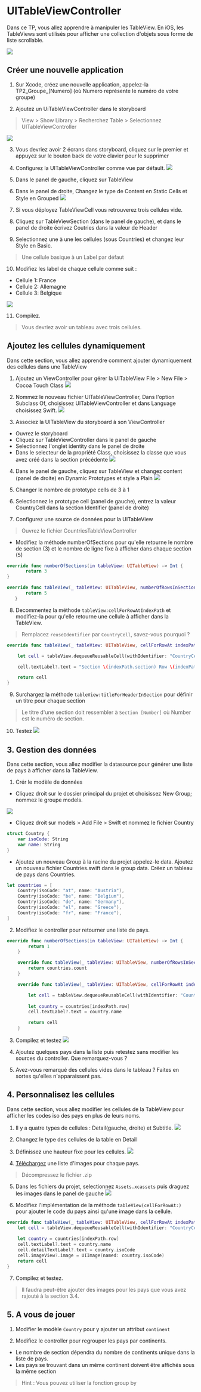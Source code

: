 # UITableViewController
Dans ce TP, vous allez apprendre à manipuler les TableView. En iOS, les TableViews sont utilisés pour afficher une collection d'objets sous forme de liste scrollable. 

![](image1.png?raw=true)

## Créer une nouvelle application 

1. Sur Xcode, créez une nouvelle application, appelez-la TP2_Groupe_[Numero] (où Numero représente le numéro de votre groupe)

2. Ajoutez un UiTableViewController dans le storyboard
> View > Show Library > Recherchez Table > Selectionnez UITableViewController

![](image2.png?raw=true)

3. Vous devriez avoir 2 écrans dans storyboard, cliquez sur le premier et appuyez sur le bouton back de votre clavier pour le supprimer

4. Configurez la UITableViewController comme vue par défault. 
 ![](image3.png?raw=true)

5. Dans le panel de gauche, cliquez sur TableView

6. Dans le panel de droite, Changez le type de Content en Static Cells et Style en Grouped
![](image4.png?raw=true)

7. Si vous déployez TableViewCell vous retrouverez trois cellules vide.

8. Cliquez sur TableViewSection (dans le panel de gauche), et dans le panel de droite écrivez Coutries dans la valeur de Header

9. Selectionnez une à une les cellules (sous Countries) et changez leur Style en Basic. 
> Une cellule basique à un Label par défaut

10. Modifiez les label de chaque cellule comme suit : 
- Cellule 1: France
- Cellule 2: Allemagne
- Cellule 3: Belgique

![](image5.png?raw=true)

11. Compilez. 
> Vous devriez avoir un tableau avec trois cellules. 

## Ajoutez les cellules dynamiquement
Dans cette section, vous allez apprendre comment ajouter dynamiquement des cellules dans une TableView 

1. Ajoutez un ViewController pour gérer la UITableView 
File > New File > Cocoa Touch Class
![](image6.png?raw=true)

2. Nommez le nouveau fichier UITableViewController, Dans l'option Subclass Of, choisissez UITableViewController et dans Language choisissez Swift. 
![](image7.png?raw=true)

3. Associez la UITableView du storyboard à son ViewController
- Ouvrez le storyboard 
- Cliquez sur TableViewController dans le panel de gauche 
- Selectionnez l'onglet identity dans le panel de droite 
- Dans le selecteur de la propriété Class, choisissez la classe que vous avez créé dans la section précédente 
![](image8.png?raw=true)

4. Dans le panel de gauche, cliquez sur TableView et changez content (panel de droite) en Dynamic Prototypes
et style a Plain 
![](image9.png?raw=true)

5. Changer le nombre de prototype cells de 3 à 1

6. Selectionnez le prototype cell (panel de gauche), entrez la valeur CountryCell dans la section Identifier (panel de droite)

7. Configurez une source de données pour la UITableView

> Ouvrez le fichier CountriesTableViewController

- Modifiez la méthode numberOfSections pour qu'elle retourne le nombre de section (3) et le nombre de ligne fixe à afficher dans chaque section (5)

 ```Swift
override func numberOfSections(in tableView: UITableView) -> Int {
        return 3
}

override func tableView(_ tableView: UITableView, numberOfRowsInSection section: Int) -> Int {
        return 5
    }
```

8. Decommentez la méthode ```tableView:cellForRowAtIndexPath``` et modifiez-la pour qu'elle retourne une cellule à afficher dans la TableView.
> Remplacez ```reuseIdentifier``` par ```CountryCell```, savez-vous pourquoi ? 

```Swift
override func tableView(_ tableView: UITableView, cellForRowAt indexPath: IndexPath) -> UITableViewCell {

    let cell = tableView.dequeueReusableCell(withIdentifier: "CountryCell", for: indexPath)

    cell.textLabel?.text = "Section \(indexPath.section) Row \(indexPath.row)"

    return cell
}
```

9. Surchargez la méthode ```tableView:titleForHeaderInSection``` pour définir un titre pour chaque section
> Le titre d'une section doit ressembler à ```Section [Number]``` où Number est le numéro de section.

10. Testez
![](image10.png?raw=true)


## 3. Gestion des données 
Dans cette section, vous allez modifier la datasource pour générer une liste de pays à afficher dans la TableView. 

1. Crér le modèle de données
- Cliquez droit sur le dossier principal du projet et choisissez New Group; nommez le groupe models. 

![](image11.png?raw=true)

- Cliquez droit sur models > Add File > Swift et nommez le fichier Country

```Swift
struct Country {
    var isoCode: String
    var name: String
}
``` 
- Ajoutez un nouveau Group à la racine du projet appelez-le data. Ajoutez un nouveau fichier Countries.swift dans le group data. 
Créez un tableau de pays dans Countries. 

```Swift
let countries = [
    Country(isoCode: "at", name: "Austria"),
    Country(isoCode: "be", name: "Belgium"),
    Country(isoCode: "de", name: "Germany"),
    Country(isoCode: "el", name: "Greece"),
    Country(isoCode: "fr", name: "France"),
]
``` 

2. Modifiez le controller pour retourner une liste de pays. 

```Swift
override func numberOfSections(in tableView: UITableView) -> Int {
        return 1
    }

    override func tableView(_ tableView: UITableView, numberOfRowsInSection section: Int) -> Int {
        return countries.count
    }

    override func tableView(_ tableView: UITableView, cellForRowAt indexPath: IndexPath) -> UITableViewCell {

        let cell = tableView.dequeueReusableCell(withIdentifier: "CountryCell", for: indexPath)
        
        let country = countries[indexPath.row]
        cell.textLabel?.text = country.name

        return cell
    }
```

3. Compilez et testez
![](image12.png?raw=true)

4. Ajoutez quelques pays dans la liste puis retestez sans modifier les sources du controller. 
Que remarquez-vous ? 

5. Avez-vous remarqué des cellules vides dans le tableau ? Faites en sortes qu'elles n'apparaissent pas. 

## 4. Personnalisez les cellules 
Dans cette section, vous allez modifier les cellules de la TableView pour afficher les codes iso des pays en plus de leurs noms. 

1. Il y a quatre types de cellules : Detail(gauche, droite) et Subtitle. 
![](image13.png?raw=true)

2. Changez le type des cellules de la table en Detail

3. Définissez une hauteur fixe pour les cellules. 
![](image14.png?raw=true)

4. <a id="raw-url" href="https://github.com/ralfebert/country-images/archive/master.zip">Téléchargez</a> une liste d'images pour chaque pays.
> Décompressez le fichier .zip 

5. Dans les fichiers du projet, selectionnez ```Assets.xcassets``` puis draguez les images dans le panel de gauche
![](image15.png?raw=true)

6. Modifiez l'implémentation de la méthode ```tableView(cellForRowAt:) ``` pour ajouter le code du pays ainsi qu'une image dans la cellule. 

```Swift
override func tableView(_ tableView: UITableView, cellForRowAt indexPath: IndexPath) -> UITableViewCell {
    let cell = tableView.dequeueReusableCell(withIdentifier: "CountryCell", for: indexPath)
            
    let country = countries[indexPath.row]
    cell.textLabel?.text = country.name
    cell.detailTextLabel?.text = country.isoCode
    cell.imageView?.image = UIImage(named: country.isoCode)
    return cell
}

```

7. Compilez et testez.
> Il faudra peut-être ajouter des images pour les pays que vous avez rajouté à la section 3.4. 

## 5. A vous de jouer 

1. Modifier le modèle ```Country``` pour y ajouter un attribut ```continent```

2. Modifiez le controller pour regrouper les pays par continents. 
- Le nombre de section dépendra du nombre de continents unique dans la liste de pays. 
- Les pays se trouvant dans un même continent doivent être affichés sous la même section

> Hint : Vous pouvez utiliser la fonction group by
